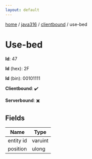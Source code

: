 ```yaml
---
layout: default
---
```


[home](/)  /  [java316](/protocol/java316)  /  [clientbound](/protocol/java316/clientbound)  /  use-bed

# Use-bed

**Id**: 47

**Id** (hex): 2F

**Id** (bin): 00101111

**Clientbound**: ✔️

**Serverbound**: ✖️

## Fields

Name | Type
---|---
entity id | varuint
position | ulong

